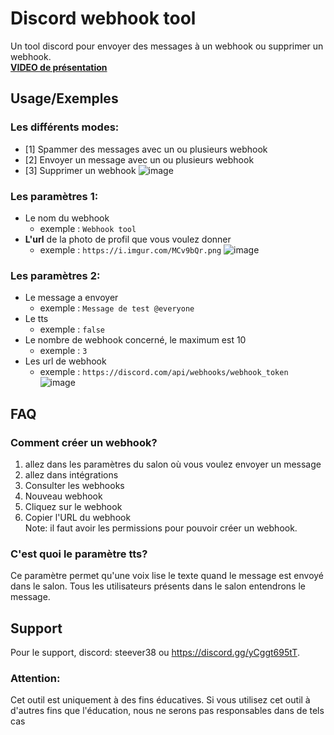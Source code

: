 # Discord webhook tool
Un tool discord pour envoyer des messages à un webhook ou supprimer un webhook.  
[__VIDEO de présentation__](https://i.imgur.com/yFnDeCn.mp4)


## Usage/Exemples

### Les différents modes:
* [1] Spammer des messages avec un ou plusieurs webhook
* [2] Envoyer un message avec un ou plusieurs webhook
* [3] Supprimer un webhook
![image](https://i.imgur.com/xfj6qRn.png)

### Les paramètres 1:
* Le nom du webhook
    * exemple : `Webhook tool`
* __L'url__ de la photo de profil que vous voulez donner
    * exemple : `https://i.imgur.com/MCv9bQr.png`
![image](https://i.imgur.com/D762dfi.png)

### Les paramètres 2:
* Le message a envoyer
    * exemple : `Message de test @everyone`
* Le tts
    * exemple : `false`
* Le nombre de webhook concerné, le maximum est 10
    * exemple : `3`
* Les url de webhook
    * exemple : `https://discord.com/api/webhooks/webhook_token`
![image](https://i.imgur.com/8kZejoq.png)

## FAQ

### Comment créer un webhook?

1. allez dans les paramètres du salon où vous voulez envoyer un message
2. allez dans intégrations
3. Consulter les webhooks
4. Nouveau webhook
5. Cliquez sur le webhook
6. Copier l'URL du webhook  
Note: il faut avoir les permissions pour pouvoir créer un webhook.

### C'est quoi le paramètre tts?

Ce paramètre permet qu'une voix lise le texte quand le message est envoyé dans le salon. Tous les utilisateurs présents dans le salon entendrons le message.
## Support

Pour le support, discord: steever38 ou https://discord.gg/yCggt695tT.


### Attention:

Cet outil est uniquement à des fins éducatives. Si vous utilisez cet outil à d'autres fins que l'éducation, nous ne serons pas responsables dans de tels cas
